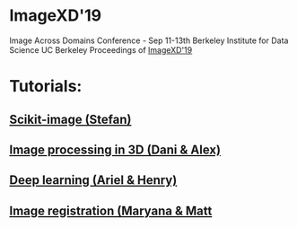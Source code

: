 # ImageXD'19
Image Across Domains Conference - Sep 11-13th
Berkeley Institute for Data Science
UC Berkeley
Proceedings of [ImageXD'19](https://dani-lbnl.github.io/)

# Tutorials:
## [Scikit-image (Stefan)]() 
## [Image processing in 3D (Dani & Alex)](https://github.com/BIDS/ISVC2019)
## [Deep learning (Ariel & Henry)](https://github.com/arokem/conv-nets)
## [Image registration (Maryana & Matt]()


